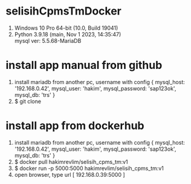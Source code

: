 # selisihCpmsTmDocker

<ol> 
  <li>Windows 10 Pro 64-bit (10.0, Build 19041)</li>
  <li>Python 3.9.18 (main, Nov  1 2023, 14:35:47)</li
  <li>mysql ver: 5.5.68-MariaDB</li>
</ol>


# install app manual from github
<ol>
  <li>install mariadb from another pc, username with config { mysql_host: '192.168.0.42', mysql_user: 'hakim', mysql_password: 'sap123ok', mysql_db: 'trs' }</li>
  <li>$ git clone </li>
  
  
</ol>

# install app from dockerhub
<ol>
  <li>install mariadb from another pc, username with config { mysql_host: '192.168.0.42', mysql_user: 'hakim', mysql_password: 'sap123ok', mysql_db: 'trs' }</li>
  <li>$ docker pull hakimrevlim/selisih_cpms_tm:v1</li>
  <li>$ docker run -p 5000:5000 hakimrevlim/selisih_cpms_tm:v1</li>
  <li>open browser, type url [ 192.168.0.39:5000 ]</li>
</ol>
